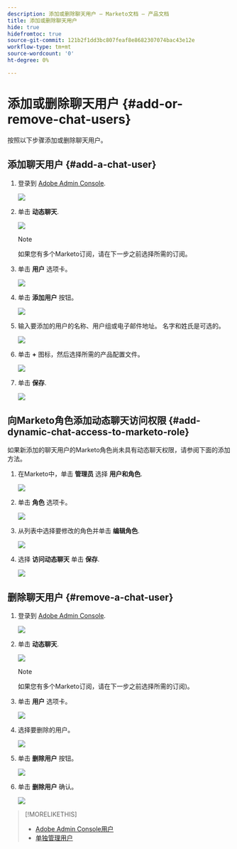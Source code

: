 ```yaml
---
description: 添加或删除聊天用户 — Marketo文档 — 产品文档
title: 添加或删除聊天用户
hide: true
hidefromtoc: true
source-git-commit: 121b2f1dd3bc807feaf8e8682307074bac43e12e
workflow-type: tm+mt
source-wordcount: '0'
ht-degree: 0%

---
```


# 添加或删除聊天用户 {#add-or-remove-chat-users}

按照以下步骤添加或删除聊天用户。

## 添加聊天用户 {#add-a-chat-user}

1. 登录到 [Adobe Admin Console](https://adminconsole.adobe.com/).

   ![](assets/add-or-remove-chat-users-1.png)

1. 单击 **动态聊天**.

   ![](assets/add-or-remove-chat-users-2.png)

   >[!NOTE]
   >
   >如果您有多个Marketo订阅，请在下一步之前选择所需的订阅。

1. 单击 **用户** 选项卡。

   ![](assets/add-or-remove-chat-users-3.png)

1. 单击 **添加用户** 按钮。

   ![](assets/add-or-remove-chat-users-4.png)

1. 输入要添加的用户的名称、用户组或电子邮件地址。 名字和姓氏是可选的。

   ![](assets/add-or-remove-chat-users-5.png)

1. 单击 **+** 图标，然后选择所需的产品配置文件。

   ![](assets/add-or-remove-chat-users-6.png)

1. 单击 **保存**.

   ![](assets/add-or-remove-chat-users-7.png)

## 向Marketo角色添加动态聊天访问权限 {#add-dynamic-chat-access-to-marketo-role}

如果新添加的聊天用户的Marketo角色尚未具有动态聊天权限，请参阅下面的添加方法。

1. 在Marketo中，单击 **管理员** 选择 **用户和角色**.

   ![](assets/add-or-remove-chat-users-8.png)

1. 单击 **角色** 选项卡。

   ![](assets/add-or-remove-chat-users-9.png)

1. 从列表中选择要修改的角色并单击 **编辑角色**.

   ![](assets/add-or-remove-chat-users-10.png)

1. 选择 **访问动态聊天** 单击 **保存**.

   ![](assets/add-or-remove-chat-users-11.png)

## 删除聊天用户 {#remove-a-chat-user}

1. 登录到 [Adobe Admin Console](https://adminconsole.adobe.com/).

   ![](assets/add-or-remove-chat-users-12.png)

1. 单击 **动态聊天**.

   ![](assets/add-or-remove-chat-users-13.png)

   >[!NOTE]
   >
   >如果您有多个Marketo订阅，请在下一步之前选择所需的订阅)。

1. 单击 **用户** 选项卡。

   ![](assets/add-or-remove-chat-users-14.png)

1. 选择要删除的用户。

   ![](assets/add-or-remove-chat-users-15.png)

1. 单击 **删除用户** 按钮。

   ![](assets/add-or-remove-chat-users-16.png)

1. 单击 **删除用户** 确认。

   ![](assets/add-or-remove-chat-users-17.png)

>[!MORELIKETHIS]
>
>* [Adobe Admin Console用户](https://helpx.adobe.com/enterprise/using/users.html)
>* [单独管理用户](https://helpx.adobe.com/enterprise/using/manage-users-individually.html)

